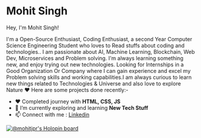 # Mohit Singh 
Hey, I'm Mohit Singh!

 I'm a Open-Source Enthusiast, Coding Enthusiast, a second Year Computer Science Engineering Student who loves to Read stuffs about coding and technologies.. I am passionate about AI, Machine Learning, Blockchain, Web Dev, Microservices and Problem solving. I'm always learning something new, and enjoy trying out new technologies. 
Looking for Internships in a Good Organization Or Company where I can gain experience and excel my Problem solving skills and working capabilities.I am always curious to learn new things related to Technologies & Universe and also love to explore Nature ❤️
Here are some projects done recently:-
- ❤️ Completed journey with **HTML, CSS, JS**
- 🌱 I’m currently exploring and learning **New Tech Stuff**
- 📫 Connect with me : [Linkedin](https://www.linkedin.com/in/mohitjpr/) 

[![@mohitjpr's Holopin board](https://holopin.me/mohitjpr)](https://holopin.io/@mohitjpr)
